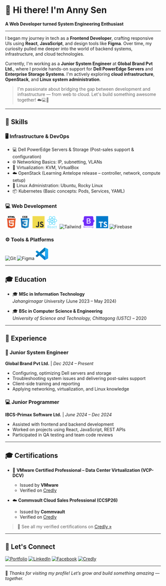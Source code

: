 # 👋 Hi there! I'm Anny Sen  

**A Web Developer turned System Engineering Enthusiast**

---

I began my journey in tech as a **Frontend Developer**, crafting responsive UIs using **React**, **JavaScript**, and design tools like **Figma**. Over time, my curiosity pulled me deeper into the world of backend systems, infrastructure, and cloud technologies.

Currently, I'm working as a **Junior System Engineer** at **Global Brand Pvt Ltd.**, where I provide hands-on support for **Dell PowerEdge Servers** and **Enterprise Storage Systems**. I'm actively exploring **cloud infrastructure**, **OpenStack**, and **Linux system administration**.

> I'm passionate about bridging the gap between development and infrastructure — from web to cloud. Let's build something awesome together! ☁️💻🚀

---

## 🔧 Skills

### 🖥 Infrastructure & DevOps
- 💻 Dell PowerEdge Servers & Storage (Post-sales support & configuration)
- 🌐 Networking Basics: IP, subnetting, VLANs
- 🧠 Virtualization: KVM, VirtualBox
- ☁️ OpenStack (Learning Antelope release – controller, network, compute setup)
- 🐧 Linux Administration: Ubuntu, Rocky Linux
- 📦 Kubernetes (Basic concepts: Pods, Services, YAML)

### 💻 Web Development
<p>
  <img src="https://raw.githubusercontent.com/devicons/devicon/master/icons/html5/html5-original-wordmark.svg" alt="HTML5" width="40"/>
  <img src="https://raw.githubusercontent.com/devicons/devicon/master/icons/css3/css3-original-wordmark.svg" alt="CSS3" width="40"/>
  <img src="https://raw.githubusercontent.com/devicons/devicon/master/icons/javascript/javascript-original.svg" alt="JavaScript" width="40"/>
  <img src="https://raw.githubusercontent.com/devicons/devicon/master/icons/react/react-original-wordmark.svg" alt="React" width="40"/>
  <img src="https://www.vectorlogo.zone/logos/tailwindcss/tailwindcss-icon.svg" alt="Tailwind" width="40"/>
  <img src="https://raw.githubusercontent.com/devicons/devicon/master/icons/bootstrap/bootstrap-plain-wordmark.svg" alt="Bootstrap" width="40"/>
  <img src="https://raw.githubusercontent.com/devicons/devicon/master/icons/typescript/typescript-original.svg" alt="TypeScript" width="40"/>
  <img src="https://www.vectorlogo.zone/logos/firebase/firebase-icon.svg" alt="Firebase" width="40"/>
</p>

### ⚙️ Tools & Platforms
<p>
  <img src="https://www.vectorlogo.zone/logos/git-scm/git-scm-icon.svg" alt="Git" width="40"/>
  <img src="https://www.vectorlogo.zone/logos/figma/figma-icon.svg" alt="Figma" width="40"/>
  <img src="https://raw.githubusercontent.com/devicons/devicon/master/icons/vscode/vscode-original.svg" alt="VS Code" width="40"/>
</p>

---

## 🎓 Education

- 🎓 **MSc in Information Technology**  
  *Jahangirnagar University* (June 2023 – May 2024)

- 🎓 **BSc in Computer Science & Engineering**  
  *University of Science and Technology, Chittagong (USTC)* – 2020

---

## 💼 Experience

### 🔧 Junior System Engineer  
**Global Brand Pvt Ltd.** | *Dec 2024 – Present*  
- Configuring, optimizing Dell servers and storage
- Troubleshooting system issues and delivering post-sales support
- Client-side training and reporting
- Applying networking, virtualization, and Linux knowledge

### 💻 Junior Programmer  
**IBCS-Primax Software Ltd.** | *June 2024 – Dec 2024*  
- Assisted with frontend and backend development
- Worked on projects using React, JavaScript, REST APIs
- Participated in QA testing and team code reviews

---


## 🎓 Certifications

- 🧠 **VMware Certified Professional – Data Center Virtualization (VCP-DCV)**
  - Issued by **VMware**
  - Verified on [Credly](https://www.credly.com/users/anny-sen)

- ☁️ **Commvault Cloud Sales Professional (CCSP26)**
  - Issued by **Commvault**
  - Verified on [Credly](https://www.credly.com/users/anny-sen)

> 🏅 See all my verified certifications on [Credly »](https://www.credly.com/users/anny-sen)

---

## 🔗 Let's Connect

[![Portfolio](https://img.shields.io/badge/Portfolio-000?style=for-the-badge&logo=ko-fi&logoColor=white)](https://anny-sen.netlify.app/)
[![LinkedIn](https://img.shields.io/badge/LinkedIn-0A66C2?style=for-the-badge&logo=linkedin&logoColor=white)](https://www.linkedin.com/in/annysen/)
[![Facebook](https://img.shields.io/badge/Facebook-1877F2?style=for-the-badge&logo=facebook&logoColor=white)](https://www.facebook.com/annysen95)
[![Credly](https://img.shields.io/badge/Credly-FFA500?style=for-the-badge&logo=acclaim&logoColor=white)](https://www.credly.com/users/anny-sen)

---

🌟 *Thanks for visiting my profile! Let’s grow and build something amazing — together.*

